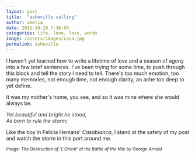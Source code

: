 ```yaml
---
layout: post
title:  "asheville calling"
author: amelia
date: 2015-10-29 7:30:00
categories: life, love, loss, words
image: /assets/images/casa.jpg
permalink: asheville
---
```


I haven't yet learned how to write a lifetime of love and a season of agony into a few brief sentences. I've been trying for some time, to push through this block and tell the story I need to tell. There's too much emotion, too many memories, not enough time, not enough clarity, an ache too deep to yet define.

It was my mother's home, you see, and so it was mine where she would always be.

 <font color = "2C3539">*Yet beautiful and bright he stood,<br/>
  As born to rule the storm;*</font>

Like the boy in Felicia Hemans' *Casabianca*, I stand at the safety of my post and watch the storm in this port around me. 




<small>*Image: The Destruction of 'L'Orient' at the Battle of the Nile by George Arnald*</small>

